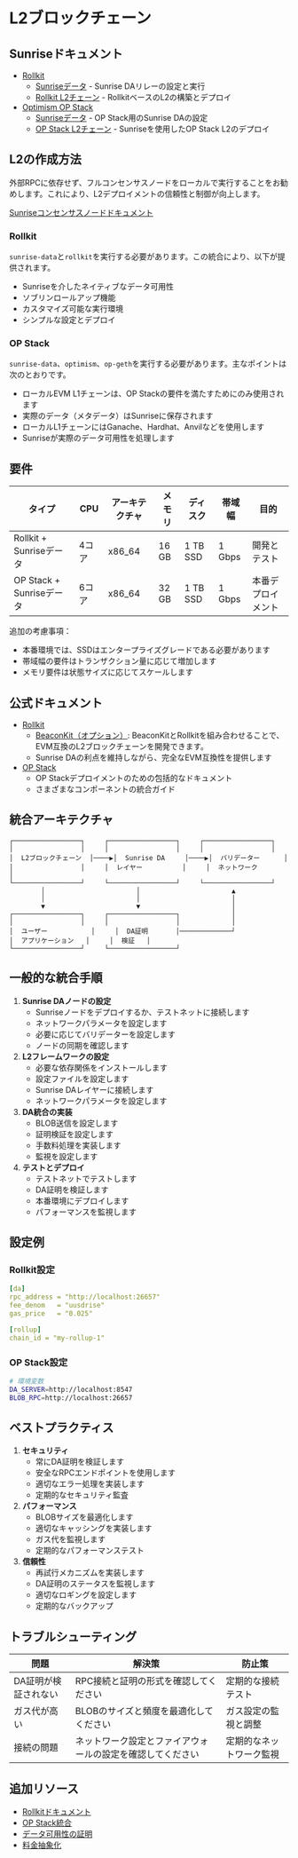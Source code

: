 # L2ブロックチェーン

## Sunriseドキュメント

* [Rollkit](rollkit/)
  * [Sunriseデータ](rollkit/sunrise-data.md) - Sunrise DAリレーの設定と実行
  * [Rollkit L2チェーン](rollkit/rollkit.md) - RollkitベースのL2の構築とデプロイ
* [Optimism OP Stack](optimism/)
  * [Sunriseデータ](optimism/sunrise-data.md) - OP Stack用のSunrise DAの設定
  * [OP Stack L2チェーン](optimism/op-stack.md) - Sunriseを使用したOP Stack L2のデプロイ

## L2の作成方法

外部RPCに依存せず、フルコンセンサスノードをローカルで実行することをお勧めします。これにより、L2デプロイメントの信頼性と制御が向上します。

[Sunriseコンセンサスノードドキュメント](../../run-a-sunrise-node/types/consensus/)

### Rollkit

`sunrise-data`と`rollkit`を実行する必要があります。この統合により、以下が提供されます。

* Sunriseを介したネイティブなデータ可用性
* ソブリンロールアップ機能
* カスタマイズ可能な実行環境
* シンプルな設定とデプロイ

### OP Stack

`sunrise-data`、`optimism`、`op-geth`を実行する必要があります。主なポイントは次のとおりです。

* ローカルEVM L1チェーンは、OP Stackの要件を満たすためにのみ使用されます
* 実際のデータ（メタデータ）はSunriseに保存されます
* ローカルL1チェーンにはGanache、Hardhat、Anvilなどを使用します
* Sunriseが実際のデータ可用性を処理します

## 要件

| タイプ | CPU | アーキテクチャ | メモリ | ディスク | 帯域幅 | 目的 |
| --- | --- | --- | --- | --- | --- | --- |
| Rollkit + Sunriseデータ | 4コア | x86\_64 | 16 GB | 1 TB SSD | 1 Gbps | 開発とテスト |
| OP Stack + Sunriseデータ | 6コア | x86\_64 | 32 GB | 1 TB SSD | 1 Gbps | 本番デプロイメント |

追加の考慮事項：

* 本番環境では、SSDはエンタープライズグレードである必要があります
* 帯域幅の要件はトランザクション量に応じて増加します
* メモリ要件は状態サイズに応じてスケールします

## 公式ドキュメント

* [Rollkit](https://rollkit.dev/learn/intro)
  * [BeaconKit（オプション）](https://rollkit.dev/tutorials/execution/beaconkit): BeaconKitとRollkitを組み合わせることで、EVM互換のL2ブロックチェーンを開発できます。
  * Sunrise DAの利点を維持しながら、完全なEVM互換性を提供します
* [OP Stack](https://docs.optimism.io/stack/getting-started)
  * OP Stackデプロイメントのための包括的なドキュメント
  * さまざまなコンポーネントの統合ガイド

## 統合アーキテクチャ

```
┌─────────────────┐     ┌─────────────────┐     ┌─────────────────┐
│                 │     │                 │     │                 │
│  L2ブロックチェーン  │────▶│  Sunrise DA     │────▶│  バリデーター      │
│                 │     │  レイヤー          │     │  ネットワーク        │
└─────────────────┘     └─────────────────┘     └─────────────────┘
        │                       │                       ▲
        │                       │                       │
        ▼                       ▼                       │
┌─────────────────┐     ┌─────────────────┐             │
│                 │     │                 │             │
│  ユーザー           │     │  DA証明       │─────────────┘
│  アプリケーション   │     │  検証   │
└─────────────────┘     └─────────────────┘
```

## 一般的な統合手順

1. **Sunrise DAノードの設定**
   * Sunriseノードをデプロイするか、テストネットに接続します
   * ネットワークパラメータを設定します
   * 必要に応じてバリデーターを設定します
   * ノードの同期を確認します
2. **L2フレームワークの設定**
   * 必要な依存関係をインストールします
   * 設定ファイルを設定します
   * Sunrise DAレイヤーに接続します
   * ネットワークパラメータを設定します
3. **DA統合の実装**
   * BLOB送信を設定します
   * 証明検証を設定します
   * 手数料処理を実装します
   * 監視を設定します
4. **テストとデプロイ**
   * テストネットでテストします
   * DA証明を検証します
   * 本番環境にデプロイします
   * パフォーマンスを監視します

## 設定例

### Rollkit設定

```yaml
[da]
rpc_address = "http://localhost:26657"
fee_denom   = "uusdrise"
gas_price   = "0.025"

[rollup]
chain_id = "my-rollup-1"
```

### OP Stack設定

```bash
# 環境変数
DA_SERVER=http://localhost:8547
BLOB_RPC=http://localhost:26657
```

## ベストプラクティス

1. **セキュリティ**
   * 常にDA証明を検証します
   * 安全なRPCエンドポイントを使用します
   * 適切なエラー処理を実装します
   * 定期的なセキュリティ監査
2. **パフォーマンス**
   * BLOBサイズを最適化します
   * 適切なキャッシングを実装します
   * ガス代を監視します
   * 定期的なパフォーマンステスト
3. **信頼性**
   * 再試行メカニズムを実装します
   * DA証明のステータスを監視します
   * 適切なロギングを設定します
   * 定期的なバックアップ

## トラブルシューティング

| 問題 | 解決策 | 防止策 |
| --- | --- | --- |
| DA証明が検証されない | RPC接続と証明の形式を確認してください | 定期的な接続テスト |
| ガス代が高い | BLOBのサイズと頻度を最適化してください | ガス設定の監視と調整 |
| 接続の問題 | ネットワーク設定とファイアウォールの設定を確認してください | 定期的なネットワーク監視 |

## 追加リソース

* [Rollkitドキュメント](rollkit/)
* [OP Stack統合](optimism/)
* [データ可用性の証明](../validators/data-availability-proof.md)
* [料金抽象化](https://github.com/SunriseLayer/gitbook/blob/main/learn/sunrise/fee-abstraction.md)
